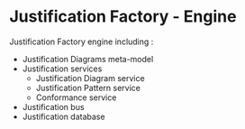 # Justification Factory - Engine
Justification Factory engine including :
* Justification Diagrams meta-model 
* Justification services
  * Justification Diagram service
  * Justification Pattern service
  * Conformance service
* Justification bus
* Justification database
